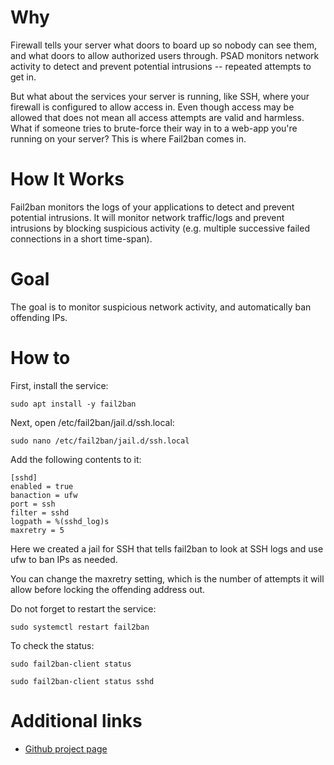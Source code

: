 # Why
Firewall tells your server what doors to board up so nobody can see them, and what doors to allow authorized users through. PSAD monitors network activity to detect and prevent potential intrusions -- repeated attempts to get in.  

But what about the services your server is running, like SSH, where your firewall is configured to allow access in. Even though access may be allowed that does not mean all access attempts are valid and harmless.  
What if someone tries to brute-force their way in to a web-app you're running on your server? This is where Fail2ban comes in.

# How It Works
Fail2ban monitors the logs of your applications to detect and prevent potential intrusions. It will monitor network traffic/logs and prevent intrusions by blocking suspicious activity (e.g. multiple successive failed connections in a short time-span).

# Goal
The goal is to monitor suspicious network activity, and automatically ban offending IPs.

# How to
First, install the service:
```shell
sudo apt install -y fail2ban
```

Next, open /etc/fail2ban/jail.d/ssh.local:
```shell
sudo nano /etc/fail2ban/jail.d/ssh.local
```

Add the following contents to it:
```shell
[sshd]
enabled = true
banaction = ufw
port = ssh
filter = sshd
logpath = %(sshd_log)s
maxretry = 5
```

Here we created a jail for SSH that tells fail2ban to look at SSH logs and use ufw to ban IPs as needed.

You can change the maxretry setting, which is the number of attempts it will allow before locking the offending address out.

Do not forget to restart the service:
```shell
sudo systemctl restart fail2ban
```

To check the status:
```shell
sudo fail2ban-client status
```
```shell
sudo fail2ban-client status sshd
```

# Additional links
- [Github project page](https://github.com/fail2ban/fail2ban)